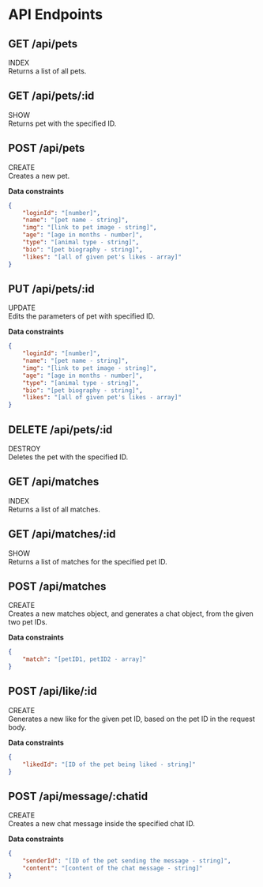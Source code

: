 # API Endpoints


## GET /api/pets

INDEX  
Returns a list of all pets.

## GET /api/pets/:id

SHOW  
Returns pet with the specified ID.

## POST /api/pets

CREATE  
Creates a new pet.

**Data constraints**

```json
{
    "loginId": "[number]",
    "name": "[pet name - string]",
    "img": "[link to pet image - string]",
    "age": "[age in months - number]",
    "type": "[animal type - string]",
    "bio": "[pet biography - string]",
    "likes": "[all of given pet's likes - array]"
}
```

## PUT /api/pets/:id

UPDATE  
Edits the parameters of pet with specified ID.

**Data constraints**
```json
{
    "loginId": "[number]",
    "name": "[pet name - string]",
    "img": "[link to pet image - string]",
    "age": "[age in months - number]",
    "type": "[animal type - string]",
    "bio": "[pet biography - string]",
    "likes": "[all of given pet's likes - array]"
}
```
## DELETE /api/pets/:id

DESTROY  
Deletes the pet with the specified ID.

## GET /api/matches

INDEX  
Returns a list of all matches.

## GET /api/matches/:id

SHOW  
Returns a list of matches for the specified pet ID.

## POST /api/matches

CREATE  
Creates a new matches object, and generates a chat object, from the given two pet IDs.

**Data constraints**
```json
{
    "match": "[petID1, petID2 - array]"
}
```

## POST /api/like/:id

CREATE  
Generates a new like for the given pet ID, based on the pet ID in the request body.

**Data constraints**
```json
{
    "likedId": "[ID of the pet being liked - string]"
}
```


## POST /api/message/:chatid

CREATE  
Creates a new chat message inside the specified chat ID.

**Data constraints**
```json
{
    "senderId": "[ID of the pet sending the message - string]",
    "content": "[content of the chat message - string]"
}
```